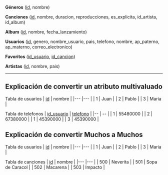 **Géneros** (<u>id</u>, nombre)

**Canciones** (<u>id</u>, nombre, duracion, reproducciones, es_explicita, id_artista, id_album)

**Album** (<u>id</u>, nombre, fecha_lanzamiento)

**Usuarios** (<u>id</u>, genero, nombre_usuario, pais, telefono, nombre, ap_paterno, ap_materno, correo_electronico)

**Favoritos** (<u>id_usuario</u>, <u>id_cancion</u>)

**Artistas** (<u>id</u>, nombre, pais)

---

## Explicación de convertir un atributo multivaluado

Tabla de usuarios
| <u>id</u> | nombre |
|--- |--- |
| 1 | Juan |
| 2 | Pablo |
| 3 | Maria |

Tabla de telefonos
| <u>id_usuario</u> | <u>telefono</u> |
|-- | -- |
| 1 | 55480000 |
| 2 | 67380000 |
| 1 | 45390000 |
| 3 | 45390000 |

## Explicación de convertir Muchos a Muchos

Tabla de usuarios
| <u>id</u> | nombre |
|--- |--- |
| 1 | Juan |
| 2 | Pablo |
| 3 | Maria |

Tabla de canciones
| <u>id</u> | nombre |
|--- |--- |
| 500 | Neverita |
| 501 | Sopa de Caracol |
| 502 | Macarena |
| 503 | Impacto |
